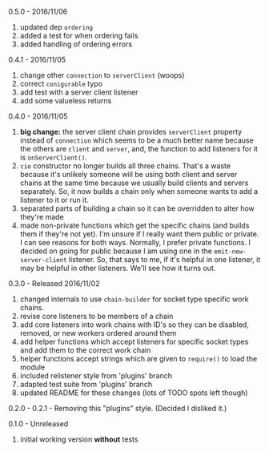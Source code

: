 0.5.0 - 2016/11/06

1. updated dep `ordering`
2. added a test for when ordering fails
3. added handling of ordering errors


0.4.1 - 2016/11/05

1. change other `connection` to `serverClient` (woops)
2. correct `conigurable` typo
3. add test with a server client listener
4. add some valueless returns

0.4.0 - 2016/11/05

1. **big change:** the server client chain provides `serverClient` property instead of `connection` which seems to be a much better name because the others are `client` and `server`, and, the function to add listeners for it is `onServerClient()`.
2. `cio` constructor no longer builds all three chains. That's a waste because it's unlikely someone will be using both client and server chains at the same time because we usually build clients and servers separately. So, it now builds a chain only when someone wants to add a listener to it or run it.
3. separated parts of building a chain so it can be overridden to alter how they're made
4. made non-private functions which get the specific chains (and builds them if they're not yet). I'm unsure if I really want them public or private. I can see reasons for both ways. Normally, I prefer private functions. I decided on going for public because I am using one in the `emit-new-server-client` listener. So, that says to me, if it's helpful in one listener, it may be helpful in other listeners. We'll see how it turns out.


0.3.0 - Released 2016/11/02

1. changed internals to use `chain-builder` for socket type specific work chains.
2. revise core listeners to be members of a chain
3. add core listeners into work chains with ID's so they can be disabled, removed, or new workers ordered around them
4. add helper functions which accept listeners for specific socket types and add them to the correct work chain
5. helper functions accept strings which are given to `require()` to load the module
6. included relistener style from 'plugins' branch
7. adapted test suite from 'plugins' branch
8. updated README for these changes (lots of TODO spots left though)


0.2.0 - 0.2.1 - Removing this "plugins" style. (Decided I disliked it.)

0.1.0 - Unreleased

1. initial working version **without** tests
